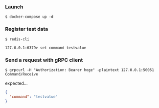 ### Launch

`$ docker-compose up -d`

### Register test data

`$ redis-cli`

`127.0.0.1:6379> set command testvalue`

### Send a request with gRPC client

`$ grpcurl -H "Authorization: Bearer hoge" -plaintext 127.0.0.1:50051 Command/Receive`

expected...

``` json
{
  "command": "testvalue"
}
```